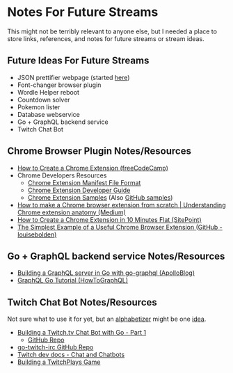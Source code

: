 # Notes For Future Streams

This might not be terribly relevant to anyone else, but I needed a place to store links, references, and notes for future streams or stream ideas.

## Future Ideas For Future Streams

* JSON prettifier webpage (started [here](https://github.com/conflabermits/json-prettifier))
* Font-changer browser plugin
* Wordle Helper reboot
* Countdown solver
* Pokemon lister
* Database webservice
* Go + GraphQL backend service
* Twitch Chat Bot

## Chrome Browser Plugin Notes/Resources

* [How to Create a Chrome Extension (freeCodeCamp)](https://www.freecodecamp.org/news/building-chrome-extension/)
* Chrome Developers Resources
  * [Chrome Extension Manifest File Format](https://developer.chrome.com/docs/extensions/mv3/manifest/)
  * [Chrome Extension Developer Guide](https://developer.chrome.com/docs/extensions/mv3/getstarted/)
  * [Chrome Extension Samples](https://developer.chrome.com/docs/extensions/samples/) (Also [GitHub samples](https://github.com/GoogleChrome/chrome-extensions-samples))
* [How to make a Chrome browser extension from scratch | Understanding Chrome extension anatomy (Medium)](https://medium.com/front-end-weekly/how-to-make-a-chrome-browser-extension-from-scratch-chrome-extension-development-basics-basic-ba1daee11123)
* [How to Create a Chrome Extension in 10 Minutes Flat (SitePoint)](https://www.sitepoint.com/create-chrome-extension-10-minutes-flat/)
* [The Simplest Example of a Useful Chrome Browser Extension (GitHub - louisebolden)](https://github.com/louisebolden/simple-chrome-extension)

## Go + GraphQL backend service Notes/Resources

* [Building a GraphQL server in Go with go-graphql (ApolloBlog)](https://www.apollographql.com/blog/graphql/golang/building-a-graphql-server-in-go-with-go-graphql/)
* [GraphQL Go Tutorial (HowToGraphQL)](https://www.howtographql.com/graphql-go/0-introduction/)

## Twitch Chat Bot Notes/Resources

Not sure what to use it for yet, but an [alphabetizer](https://github.com/conflabermits/Scripts/blob/main/shell/alphab/alphab.sh) might be one [idea](https://www.geeksforgeeks.org/how-to-sort-a-slice-of-strings-in-golang/#).

* [Building a Twitch.tv Chat Bot with Go - Part 1](https://dev.to/foresthoffman/building-a-twitchtv-chat-bot-with-go---part-1-i3k)
  * [GitHub Repo](https://github.com/foresthoffman/bot)
* [go-twitch-irc GitHub Repo](https://github.com/gempir/go-twitch-irc)
* [Twitch dev docs - Chat and Chatbots](https://dev.twitch.tv/docs/irc/)
* [Building a TwitchPlays Game](https://jeffzzq.medium.com/building-a-twitchplays-game-4609a3708469)

